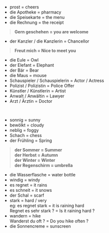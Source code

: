 - prost = cheers
- die Apotheke = pharmacy
- die Speisekarte = the menu
- die Rechnung = the receipt
> **Gern geschehen = you are welcome**
- der Kanzler / die Kanzlerin = Chancellor
> **Freut mich = Nice to meet you**
- die Eule = Owl
- der Elefant = Elephant 
- der Bär = Bear
- die Maus = mouse
- Schauspieler / Schauspielerin = Actor / Actress
- Polizist / Polizistin = Police Offer
- Künstler / Künstlerin = Artist
- Anwalt / Anwältin = Lawyer 
- Arzt / Ärztin = Doctor
<br>

- sonnig = sunny
- bewölkt = cloudy
- neblig = foggy
- Schach = chess
- der Frühling = Spring
> **der Sommer = Summer**<br>
> **der Herbst = Autumn**<br>
> **der Winter = Winter**<br>
> **der Regenschirm = umbrella**<br>
- die Wasserflasche = water bottle
- windig = windy
- es regnet = it rains
- es schneit = it snows
- der Schal = scarf
- stark = hard / very <br>
eg: es regnet stark = it is raining hard<br>
Regnet es sehr stark ? = Is it raining hard ?
- wandern = hike<br>
Wanderst du oft ? = Do you hike often ?
- die Sonnencreme = sunscreen
